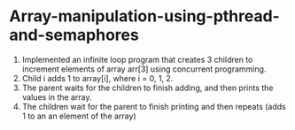 # Array-manipulation-using-pthread-and-semaphores
1. Implemented an infinite loop program that creates 3 children to increment elements of array arr[3] using concurrent programming. 
2. Child i adds 1 to array[i], where i = 0, 1, 2.
3. The parent waits for the children to finish adding, and then prints the values in the array.
4. The children wait for the parent to finish printing and then repeats (adds 1 to an an element of the array)
